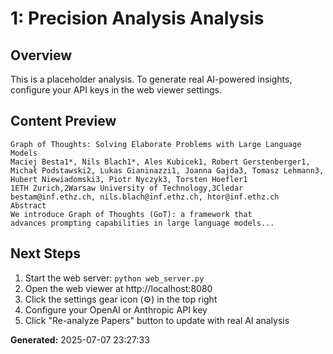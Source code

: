 
# 1: Precision Analysis Analysis

## Overview
This is a placeholder analysis. To generate real AI-powered insights, configure your API keys in the web viewer settings.

## Content Preview
```
Graph of Thoughts: Solving Elaborate Problems with Large Language Models
Maciej Besta1*, Nils Blach1*, Ales Kubicek1, Robert Gerstenberger1,
Michał Podstawski2, Lukas Gianinazzi1, Joanna Gajda3, Tomasz Lehmann3,
Hubert Niewiadomski3, Piotr Nyczyk3, Torsten Hoefler1
1ETH Zurich,2Warsaw University of Technology,3Cledar
bestam@inf.ethz.ch, nils.blach@inf.ethz.ch, htor@inf.ethz.ch
Abstract
We introduce Graph of Thoughts (GoT): a framework that
advances prompting capabilities in large language models...
```

## Next Steps
1. Start the web server: `python web_server.py`
2. Open the web viewer at http://localhost:8080
3. Click the settings gear icon (⚙️) in the top right
4. Configure your OpenAI or Anthropic API key
5. Click "Re-analyze Papers" button to update with real AI analysis

**Generated:** 2025-07-07 23:27:33
        